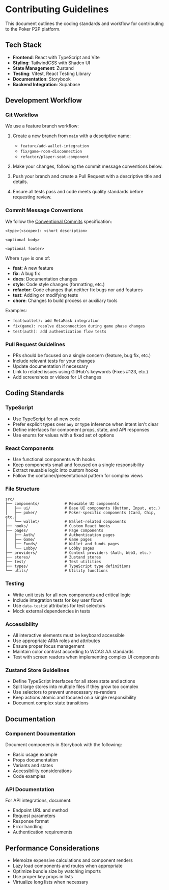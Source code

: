 
# Contributing Guidelines

This document outlines the coding standards and workflow for contributing to the Poker P2P platform.

## Tech Stack

- **Frontend**: React with TypeScript and Vite
- **Styling**: TailwindCSS with Shadcn UI
- **State Management**: Zustand
- **Testing**: Vitest, React Testing Library
- **Documentation**: Storybook
- **Backend Integration**: Supabase

## Development Workflow

### Git Workflow

We use a feature branch workflow:

1. Create a new branch from `main` with a descriptive name:
   - `feature/add-wallet-integration`
   - `fix/game-room-disconnection`
   - `refactor/player-seat-component`

2. Make your changes, following the commit message conventions below.

3. Push your branch and create a Pull Request with a descriptive title and details.

4. Ensure all tests pass and code meets quality standards before requesting review.

### Commit Message Conventions

We follow the [Conventional Commits](https://www.conventionalcommits.org/) specification:

```
<type>(<scope>): <short description>

<optional body>

<optional footer>
```

Where `type` is one of:
- **feat**: A new feature
- **fix**: A bug fix
- **docs**: Documentation changes
- **style**: Code style changes (formatting, etc.)
- **refactor**: Code changes that neither fix bugs nor add features
- **test**: Adding or modifying tests
- **chore**: Changes to build process or auxiliary tools

Examples:
- `feat(wallet): add MetaMask integration`
- `fix(game): resolve disconnection during game phase changes`
- `test(auth): add authentication flow tests`

### Pull Request Guidelines

- PRs should be focused on a single concern (feature, bug fix, etc.)
- Include relevant tests for your changes
- Update documentation if necessary
- Link to related issues using GitHub's keywords (Fixes #123, etc.)
- Add screenshots or videos for UI changes

## Coding Standards

### TypeScript

- Use TypeScript for all new code
- Prefer explicit types over `any` or type inference when intent isn't clear
- Define interfaces for component props, state, and API responses
- Use enums for values with a fixed set of options

### React Components

- Use functional components with hooks
- Keep components small and focused on a single responsibility
- Extract reusable logic into custom hooks
- Follow the container/presentational pattern for complex views

### File Structure

```
src/
├── components/           # Reusable UI components
│   ├── ui/               # Base UI components (Button, Input, etc.)
│   ├── poker/            # Poker-specific components (Card, Chip, etc.)
│   └── wallet/           # Wallet-related components
├── hooks/                # Custom React hooks
├── pages/                # Page components
│   ├── Auth/             # Authentication pages
│   ├── Game/             # Game pages
│   ├── Funds/            # Wallet and funds pages
│   └── Lobby/            # Lobby pages
├── providers/            # Context providers (Auth, Web3, etc.)
├── stores/               # Zustand stores
├── test/                 # Test utilities
├── types/                # TypeScript type definitions
└── utils/                # Utility functions
```

### Testing

- Write unit tests for all new components and critical logic
- Include integration tests for key user flows
- Use `data-testid` attributes for test selectors
- Mock external dependencies in tests

### Accessibility

- All interactive elements must be keyboard accessible
- Use appropriate ARIA roles and attributes
- Ensure proper focus management
- Maintain color contrast according to WCAG AA standards
- Test with screen readers when implementing complex UI components

### Zustand Store Guidelines

- Define TypeScript interfaces for all store state and actions
- Split large stores into multiple files if they grow too complex
- Use selectors to prevent unnecessary re-renders
- Keep actions atomic and focused on a single responsibility
- Document complex state transitions

## Documentation

### Component Documentation

Document components in Storybook with the following:

- Basic usage example
- Props documentation
- Variants and states
- Accessibility considerations
- Code examples

### API Documentation

For API integrations, document:

- Endpoint URL and method
- Request parameters
- Response format
- Error handling
- Authentication requirements

## Performance Considerations

- Memoize expensive calculations and component renders
- Lazy load components and routes when appropriate
- Optimize bundle size by watching imports
- Use proper key props in lists
- Virtualize long lists when necessary
